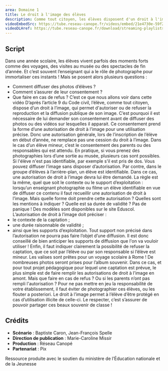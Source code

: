 ```yaml
---
area: Domaine 1
title: Le droit à l'image des élèves
description: Comme tout citoyen, les élèves disposent d'un droit à l'image. Comment le respecter au mieux en tant qu'enseignant ? C'est ce que nous allons voir dans cette vidéo.
videoEmbedSrc: https://tube.reseau-canope.fr/videos/embed/21e4730e-59f2-4363-bb8f-7425e4031cc0
videoDLHref: https://tube.reseau-canope.fr/download/streaming-playlists/hls/videos/21e4730e-59f2-4363-bb8f-7425e4031cc0-1080-fragmented.mp4
---
```


## Script

Dans une année scolaire, les élèves vivent parfois des moments forts comme des voyages, des visites au musée ou des spectacles de fin d’année. Et c’est souvent l’enseignant qui a le rôle de photographe pour immortaliser ces instants !
Mais se posent alors plusieurs questions :
- Comment diffuser des photos d’élèves ?
- Comment s’assurer de leur consentement ?
- Que faire en cas de refus ?
C’est ce que nous allons voir dans cette vidéo
D’après l’article 9 du Code civil, l’élève, comme tout citoyen, dispose d’un droit à l’image, qui permet d'autoriser ou de refuser la reproduction et la diffusion publique de son image.
C’est pourquoi il est nécessaire de lui demander son consentement avant de diffuser des photos ou des vidéos sur lesquelles il apparait.
Ce consentement prend la forme d’une autorisation de droit à l’image pour une utilisation précise.
Donc une autorisation générale, lors de l’inscription de l’élève en début d’année, ne remplace pas une cession du droit à l’image.
Dans le cas d’un élève mineur, c’est le consentement des parents ou des responsables qui est attendu.
En pratique, si vous prenez des photographies lors d’une sortie au musée, plusieurs cas sont possibles.
Si l'élève n'est pas identifiable, par exemple s'il est pris de dos. Vous pouvez diffuser l’image sans disposer d’autorisation.
Par contre, dans le groupe d’élèves à l’arrière-plan, un élève est identifiable. Dans ce cas, une autorisation de droit à l’image devra lui être demandé.
La règle est la même, quel que soit le contexte ou le support d’exploitation : lorsqu’un enseignant photographie ou filme un élève identifiable en vue de diffuser ce contenu il faut recueillir une autorisation de droit à l’image.
Mais quelle forme doit prendre cette autorisation ? Quelles sont les mentions à indiquer ? Quelle est sa durée de validité ?
Pas de panique ! Des modèles sont disponibles sur le site Eduscol.
L’autorisation de droit à l’image doit préciser :
- le contexte de la captation ;
- une durée raisonnable de validité ;
- ainsi que les supports d’exploitation.
Tout support non précisé dans l’autorisation ne pourra pas faire l’objet d’une diffusion. Il est donc conseillé de bien anticiper les supports de diffusion que l'on va vouloir utiliser !
Enfin, il faut indiquer clairement la possibilité de refuser la captation, que ce soit par l’élève ou par son responsable si l’élève est mineur.
Les valises sont prêtes pour un voyage scolaire à Rome ! De nombreuses photos seront prises pour l’album souvenir.
Dans ce cas, et pour tout projet pédagogique pour lequel une captation est prévue, le plus simple est de faire remplir les autorisations de droit à l’image en amont.
Mais que faire en cas de refus ? Ou si les parents n’ont pas rempli l'autorisation ?
Pour ne pas mettre en jeu la responsabilité de votre établissement, il faut éviter de photographier ces élèves, ou les flouter a posteriori.
Le droit à l’image permet à l’élève d’être protégé en cas d’utilisation illicite de celle-ci.
Le respecter, c’est s’assurer de pouvoir partager ces beaux souvenir de classe !


## Crédits

- **Scénario** : Baptiste Caron, Jean-François Spelle
- **Direction de publication** : Marie-Caroline Missir
- **Production** : Réseau Canopé
- **Partenariat** : Pix

Ressource produite avec le soutien du ministère de l’Éducation nationale et de la Jeunesse
